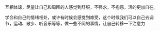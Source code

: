 互相体谅，尽量让自己和周围的人感觉到舒服，不强求，不抱怨，活的更加自在。

学会和自己的情绪相处，或许有时候会感觉到难受，这个时候我们可以自己去调节，运动、散步、听音乐等等，做一些不同的事情，让自己转移一下注意力